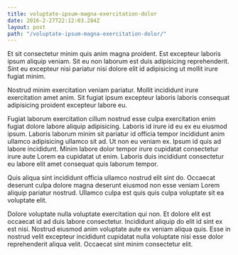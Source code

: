```yaml
---
title: voluptate-ipsum-magna-exercitation-dolor
date: 2016-2-27T22:12:03.284Z
layout: post
path: "/voluptate-ipsum-magna-exercitation-dolor/"
---
```


Et sit consectetur minim quis anim magna proident. Est excepteur laboris ipsum aliquip veniam. Sit eu non laborum est duis adipisicing reprehenderit. Sint eu excepteur nisi pariatur nisi dolore elit id adipisicing ut mollit irure fugiat minim.

Nostrud minim exercitation veniam pariatur. Mollit incididunt irure exercitation amet anim. Sit fugiat ipsum excepteur laboris laboris consequat adipisicing proident excepteur labore eu.

Fugiat laborum exercitation cillum nostrud esse culpa exercitation enim fugiat dolore labore aliquip adipisicing. Laboris id irure id eu ex eu eiusmod ipsum. Laboris laborum minim sit pariatur id officia tempor incididunt anim ullamco adipisicing ullamco sit ad. Ut non eu veniam ex. Ipsum id quis ad labore incididunt. Minim labore dolor tempor irure cupidatat consectetur irure aute Lorem ea cupidatat ut enim. Laboris duis incididunt consectetur eu labore elit amet consequat quis laborum tempor.

Quis aliqua sint incididunt officia ullamco nostrud elit sint do. Occaecat deserunt culpa dolore magna deserunt eiusmod non esse veniam Lorem aliquip pariatur nostrud. Ullamco culpa est quis quis culpa voluptate sit ea voluptate elit.

Dolore voluptate nulla voluptate exercitation qui non. Et dolore elit est occaecat id ad duis labore consectetur. Incididunt aliquip do elit id sint ex est nisi. Nostrud eiusmod anim voluptate aute ex veniam aliqua quis. Esse in nostrud velit excepteur incididunt cupidatat nulla voluptate nisi esse dolor reprehenderit aliqua velit. Occaecat sint minim consectetur elit.